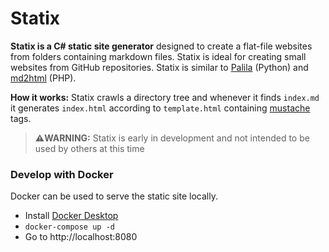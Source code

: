 # Statix

**Statix is a C# static site generator** designed to create a flat-file websites from folders containing markdown files. Statix is ideal for creating small websites from GitHub repositories. Statix is similar to [Palila](https://github.com/swharden/Palila) (Python) and [md2html](https://github.com/swharden/md2html-php) (PHP).

**How it works:** Statix crawls a directory tree and whenever it finds `index.md` it generates `index.html` according to `template.html` containing [mustache](https://mustache.github.io) tags.


> **⚠️WARNING:** Statix is early in development and not intended to be used by others at this time

### Develop with Docker

Docker can be used to serve the static site locally.

* Install [Docker Desktop](https://www.docker.com/products/docker-desktop) 
* `docker-compose up -d`
* Go to http://localhost:8080